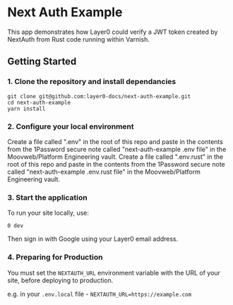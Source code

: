 # Next Auth Example

This app demonstrates how Layer0 could verify a JWT token created by NextAuth from Rust code running within Varnish.

## Getting Started

### 1. Clone the repository and install dependancies

```
git clone git@github.com:layer0-docs/next-auth-example.git
cd next-auth-example
yarn install
```

### 2. Configure your local environment

Create a file called ".env" in the root of this repo and paste in the contents from the 1Password secure note called "next-auth-example .env file" in the Moovweb/Platform Engineering vault.
Create a file called ".env.rust" in the root of this repo and paste in the contents from the 1Password secure note called "next-auth-example .env.rust file" in the Moovweb/Platform Engineering vault.

### 3. Start the application

To run your site locally, use:

```
0 dev
```

Then sign in with Google using your Layer0 email address.

### 4. Preparing for Production

You must set the `NEXTAUTH_URL` environment variable with the URL of your site, before deploying to production.

e.g. in your `.env.local` file - `NEXTAUTH_URL=https://example.com`
